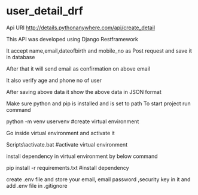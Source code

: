 # user_detail_drf
Api URl
http://details.pythonanywhere.com/api/create_detail

This API was developed using Django Restframework

It accept name,email,dateofbirth and mobile_no as Post request and save it in database

After that it will send email as confirmation on above email

It also verify age and phone no of user

After saving above data it show the above data in JSON format


Make sure python and pip is installed and is set to path
To start project run command

python -m venv uservenv  #create virtual environment

Go inside virtual environment and activate it

Scripts\activate.bat   #activate virtual environment

install dependency in virtual environment by below command

pip install -r requirements.txt  #install dependency

create .env file and store your email, email password ,security key in it and add .env file in .gitignore
